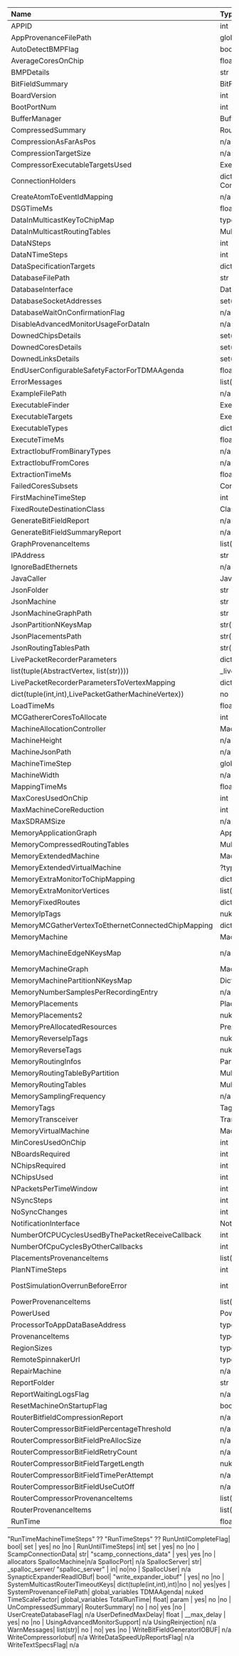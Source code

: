 Name| Type| ASB| Input | Output | Injected | Comment |
:---|:----|:---|:------|:-------|:---------|:--------|
APPID | int | _app_id | yes | no | no |
AppProvenanceFilePath |globals_variables
AutoDetectBMPFlag| bool | "auto_detect_bmp" / False if virtual| yes | yes | no |  allocators
AverageCoresOnChip| float| no | no| yes |no | FindApplicationChipsUsed untested
BMPDetails | str| "bmp_names" / None if virtual | yes| yes | no |   allocators
BitFieldSummary | BitFieldSummary| no | no| yes | no | BitFieldCompressorReport tested
BoardVersion | int | "version" | yes | yes | no |  allocators
BootPortNum| int| "boot_connection_port_num" | yes| yes |no |  allocators
BufferManager| BufferManager| _buffer_manager | yes| yes |no |
CompressedSummary| RouterSummary| no | no| yes |no|CompressedRouterSummaryReport triggered via cfg
CompressionAsFarAsPos| n/a
CompressionTargetSize| n/a
CompressorExecutableTargetsUsed| ExecutableTargets| no | no| yes |no | 3 algorithms
ConnectionHolders|  dict(tuple(ProjectionApplicationEdge, SynapseInformation), ConnectionHolder| no | 1| 1 |no | 
CreateAtomToEventIdMapping| n/a
DSGTimeMs| float| _dsg_time | 1| 1 |no | FinaliseTimingData?
DataInMulticastKeyToChipMap| typdict(tuple(int,int),int)| no | no| out |yes | 
DataInMulticastRoutingTables| MulticastRoutingTables| no | no| yes |yes |
DataNSteps | int | _max_run_time_steps | no| out |yes | same as  DataNTimeSteps
DataNTimeSteps| int| _max_run_time_steps | yes| out |yes | 
DataSpecificationTargets| dict(tuple(int,int,int),str) | no | yes| yes |no | 
DatabaseFilePath| str| passed | 1| 1 |no | 
DatabaseInterface| DatabaseInterface| no | no| 1 |no | used for external device interaction including visulisers
DatabaseSocketAddresses|set(SocketAddress)| _database_socket_addresses | in| no |no |
DatabaseWaitOnConfirmationFlag| n/a
DisableAdvancedMonitorUsageForDataIn|n/a
DownedChipsDetails| set(IgnoreChip)| parsed "down_chips"| yes|no|no | 
DownedCoresDetails| set(IgnoreCore)| parsed "down_cores" | yes| no |no | 
DownedLinksDetails| set(IgnoreLink| parsed "down_links"| yes| no |no|  
EndUserConfigurableSafetyFactorForTDMAAgenda| float| no | yes| no |no | https://github.com/SpiNNakerManchester/SpiNNFrontEndCommon/issues/788
ErrorMessages|list(str)| no | no| yes |no |
ExampleFilePath| n/a| n/a | n/a| n/a |n/a | Tests!
ExecutableFinder| ExecutableFinder| _executable_finder  | yes| no |no|
ExecutableTargets| ExecutableTargets| passed | yes| yes |no | 
ExecutableTypes| dict(ExecutableType,CoreSubsets or None)| to _executable_types | yes| yes |no | 
ExecuteTimeMs| float| no | 1| 1 |no | FinaliseTimingData?
ExtractIobufFromBinaryTypes| n/a
ExtractIobufFromCores| n/a
ExtractionTimeMs|float| no| 1| 1 |no | FinaliseTimingData?
FailedCoresSubsets| CoreSubsets| WEIRD | yes| no |no | https://github.com/SpiNNakerManchester/SpiNNFrontEndCommon/issues/784
FirstMachineTimeStep| int| _current_run_timesteps | yes| no |yes | Same as RunUntilTimeSteps?
FixedRouteDestinationClass| Class type| DataSpeedUpPacketGatherMachineVertex | 1| no |no | should this even be a param?
GenerateBitFieldReport| n/a
GenerateBitFieldSummaryReport| n/a
GraphProvenanceItems| list(ProvenanceDataItem)| used | no| yes |no |
IPAddress| str| _hostname | yes| yes |no |  allocators
IgnoreBadEthernets| n/a
JavaCaller|  JavaCaller|  JavaCaller(..) | yes| no |no |
JsonFolder| str (path)| _json_folder | yes| no |no |
JsonMachine| str (json)| no | no| yes |no | 
JsonMachineGraphPath| str (path)| no | no| yes |no |
JsonPartitionNKeysMap|str(path)| no | no| yes |no |
JsonPlacementsPath| str(path)| no | no| yes |no |
JsonRoutingTablesPath| str(path)|no| no| yes |no |
LivePacketRecorderParameters|  dict(LivePacketGatherParameters,
            list(tuple(AbstractVertex, list(str))))| _live_packet_recorder_params | yes| not |no |
LivePacketRecorderParametersToVertexMapping| dict(LivePacketGatherParameters,
            dict(tuple(int,int),LivePacketGatherMachineVertex))| no | 1| 1 |no |
LoadTimeMs|float| no | 1| 1 |no | FinaliseTimingData?
MCGathererCoresToAllocate| int| no | yes(optional)| no |no | Never set!
MachineAllocationController| MachineAllocationController| to _machine_allocation_controller  | yes| yes |no |  allocators
MachineHeight| n/a
MachineJsonPath| n/a
MachineTimeStep| global_variables
MachineWidth| n/a
MappingTimeMs| float| passed | 1| 1 |No | FinaliseTimingData?
MaxCoresUsedOnChip| int| no | no| yes |no | FindApplicationChipsUsed untested
MaxMachineCoreReduction| int| "max_machine_core_reduction" | yes| no |no | Better to use Machine.set_max_cores_per_chip
MaxSDRAMSize| n/a
MemoryApplicationGraph| ApplicationGraph| _application_graph | yes| no |yes | 
MemoryCompressedRoutingTables| MulticastRoutingTables| no | yes| yes |no | 
MemoryExtendedMachine| Machine (with virtual chips)| no | yes| yes |yes |
MemoryExtendedVirtualMachine| ?type| no | no| yes |no | VirtualMallocBasedChipIDAllocator DEAD?
MemoryExtraMonitorToChipMapping| dict(tuple(int,int),ExtraMonitorSupportMachineVertex)| param for _locate_receivers_from_projections | yes| yes |no |
MemoryExtraMonitorVertices| list(ExtraMonitorSupportMachineVertex)| used by methods| yes |yes |no | use MemoryExtraMonitorToChipMapping.items()?
MemoryFixedRoutes| dict(tuple(int,int),FixedRouteEntry| to _fixed_routes | yes| yes |no | Nuke asb.fixed_route?
MemoryIpTags| nuked
MemoryMCGatherVertexToEthernetConnectedChipMapping| dict(tuple(int,int),DataSpeedUpPacketGatherMachineVertex)| used in methods | yes| yest |no |
MemoryMachine| MachineGraph| to .machine |yes|yes|yes|
MemoryMachineEdgeNKeysMap| n/a| no| -| no |no | nuked CompressibleMallocBasedRoutingInfoAllocator / nuked DestinationBasedRoutingInfoAllocator
MemoryMachineGraph| MachineGraph| _machine_graph | yes| yes |yes |
MemoryMachinePartitionNKeysMap| DictBasedMachinePartitionNKeysMap| no | yes| yes |yes |
MemoryNumberSamplesPerRecordingEntry| n/a
MemoryPlacements| Placements| to _placements | yes|yes|yes |
MemoryPlacements2| nuked
MemoryPreAllocatedResources| PreAllocatedResourceContainer| PreAllocatedResourceContainer() | yes| yes |no |
MemoryReverseIpTags| nuked
MemoryReverseTags| nuked
MemoryRoutingInfos| PartitionRoutingInfo| no | yes| yes |yes |
MemoryRoutingTableByPartition| MulticastRoutingTableByPartition| no | in| out |no |
MemoryRoutingTables| MulticastRoutingTables| to _router_tables | yes | yes |je |
MemorySamplingFrequency| n/a
MemoryTags|Tags| to _tags | in| out |yes |
MemoryTransceiver| Transceiver| to _txrx | yes| yes |no |
MemoryVirtualMachine| Machine| asb | yes| yes |no |
MinCoresUsedOnChip| int| no | no| 1 |no | FindApplicationChipsUsed untested
NBoardsRequired| int| _n_boards_required | yes| no |no |
NChipsRequired| int| _n_chips_required | yes| yes |no |
NChipsUsed| int| no | no| 1 |no |  FindApplicationChipsUsed untested
NPacketsPerTimeWindow| int| no | yes| no |no | https://github.com/SpiNNakerManchester/SpiNNFrontEndCommon/issues/788
NSyncSteps| int| __timesteps(sync_time)| yes| no |no |
NoSyncChanges| int| _no_sync_changes | yes| yes |no |
NotificationInterface| NotificationProtocol| check to close | yes| yes |no |
NumberOfCPUCyclesUsedByThePacketReceiveCallback| int| no | yes| no |no | https://github.com/SpiNNakerManchester/SpiNNFrontEndCommon/issues/788
NumberOfCpuCyclesByOtherCallbacks| int| no | yes| no |no |https://github.com/SpiNNakerManchester/SpiNNFrontEndCommon/issues/788
PlacementsProvenanceItems| list(ProvenanceDataItem)| used | yes| yes |no |
PlanNTimeSteps| int| yes | yes| no |no |
PostSimulationOverrunBeforeError| int| conditional set from "post_simulation_overrun_before_error" | yes| no |no |
PowerProvenanceItems| list(ProvenanceDataItem)| used | no| yes |no |
PowerUsed| PowerUsed| checked | yes| yes |no |
ProcessorToAppDataBaseAddress| type| asb | in| out |je |
ProvenanceItems| type| asb | in| out |je |
RegionSizes| type| asb | in| out |je |
RemoteSpinnakerUrl| type| _remote_spinnaker_url/"remote_spinnaker_url" | yes| no |je |
RepairMachine| n/a
ReportFolder| str| _report_default_directory| in| no |no | global_variables
ReportWaitingLogsFlag| n/a
ResetMachineOnStartupFlag| bool| "reset_machine_on_startup" | yes| yes |no |  allocators
RouterBitfieldCompressionReport| n/a
RouterCompressorBitFieldPercentageThreshold| n/a
RouterCompressorBitFieldPreAllocSize| n/a
RouterCompressorBitFieldRetryCount| n/a
RouterCompressorBitFieldTargetLength| nuked
RouterCompressorBitFieldTimePerAttempt| n/a
RouterCompressorBitFieldUseCutOff| n/a 
RouterCompressorProvenanceItems| list(ProvenanceDataItem)| no | yes| yes |no |
RouterProvenanceItems| list(ProvenanceDataItem)| used | yes| yes |no |
RunTime| float| param | yes| no |no |
"RunTimeMachineTimeSteps" ??
"RunTimeSteps" ??
RunUntilCompleteFlag| bool| set | yes| no |no |
RunUntilTimeSteps| int| set | yes| no |no |
ScampConnectionData| str| "scamp_connections_data" | yes| yes |no |  allocators
SpallocMachine|n/a
SpallocPort| n/a
SpallocServer| str| _spalloc_server/ "spalloc_server" | in| no|no |
SpallocUser| n/a
SynapticExpanderReadIOBuf| bool| "write_expander_iobuf" | yes| no |no |
SystemMulticastRouterTimeoutKeys| dict(tuple(int,int),int)|no | no| yes|yes |
SystemProvenanceFilePath| global_variables
TDMAAgenda| nuked
TimeScaleFactor| global_variables
TotalRunTime| float| param | yes| no |no |
UnCompressedSummary| RouterSummary| no | no| yes |no |
UserCreateDatabaseFlag| n/a
UserDefinedMaxDelay| float | __max_delay | yes| no |no |
UsingAdvancedMonitorSupport| n/a
UsingReinjection| n/a
WarnMessages| list(str)| no | no| yes |no |
WriteBitFieldGeneratorIOBUF| n/a
WriteCompressorIobuf| n/a
WriteDataSpeedUpReportsFlag| n/a
WriteTextSpecsFlag| n/a

